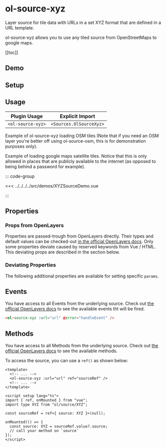# ol-source-xyz

Layer source for tile data with URLs in a set XYZ format that are defined in a URL template.

ol-source-xyz allows you to use any tiled source from OpenStreetMaps to google maps.

[[toc]]

## Demo

<script setup>
import XYZSourceDemo from "@demos/XYZSourceDemo.vue"
</script>

<ClientOnly>
<XYZSourceDemo />
</ClientOnly>

## Setup

<!--@include: ../../sources.plugin.md-->

## Usage

| Plugin Usage      |     Explicit Import     |
|-------------------|:-----------------------:|
| `<ol-source-xyz>` | `<Sources.OlSourceXyz>` |

Example of ol-source-xyz loading OSM tiles (Note that if you need an OSM layer you're better off using ol-source-osm, this is for demonstration purposes only).

Example of loading google maps satellite tiles. Notice that this is only allowed in places that are publicly available to the internet (as opposed to being behind a password for example).

::: code-group

<<< ../../../../src/demos/XYZSourceDemo.vue

:::

## Properties

### Props from OpenLayers

Properties are passed-trough from OpenLayers directly.
Their types and default values can be checked-out [in the official OpenLayers docs](https://openlayers.org/en/latest/apidoc/module-ol_source_XYZ-XYZ.html).
Only some properties deviate caused by reserved keywords from Vue / HTML.
This deviating props are described in the section below.

### Deviating Properties

The following additional properties are available for setting specific `params`.

## Events

You have access to all Events from the underlying source.
Check out [the official OpenLayers docs](https://openlayers.org/en/latest/apidoc/module-ol_source_XYZ-XYZ.html) to see the available events tht will be fired.

```html
<ol-source-xyz :url="url" @error="handleEvent" />
```

## Methods

You have access to all Methods from the underlying source.
Check out [the official OpenLayers docs](https://openlayers.org/en/latest/apidoc/module-ol_source_XYZ-XYZ.html) to see the available methods.

To access the source, you can use a `ref()` as shown below:

```vue
<template>
  <!-- ... -->
  <ol-source-xyz :url="url" ref="sourceRef" />
  <!-- ... -->
</template>

<script setup lang="ts">
import { ref, onMounted } from "vue";
import type XYZ from "ol/source/XYZ";

const sourceRef = ref<{ source: XYZ }>(null);

onMounted(() => {
  const source: XYZ = sourceRef.value?.source;
  // call your method on `source`
});
</script>
```
